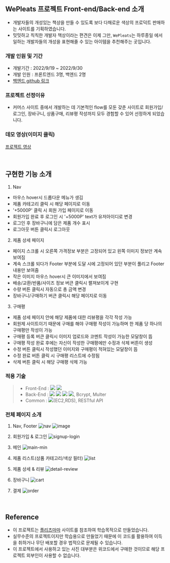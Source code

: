 ## WePleats 프로젝트 Front-end/Back-end 소개

- 개발자들의 개성있는 책상을 만들 수 있도록 보다 다채로운 색상의 프로덕트 판매하는 사이트를 기획하였습니다.
- 밋밋하고 칙칙한 개발자 책상이라는 편견은 이제 그만, `WePleats`는 하루종일 에서 일하는 개발자들의 개성을 표현해줄 수 있는 아이템을 추천해주는 곳입니다.

### 개발 인원 및 기간

- 개발기간 : 2022/9/19 ~ 2022/9/30
- 개발 인원 : 프론트엔드 3명, 백엔드 2명
- [백엔드 github 링크]()

### 프로젝트 선정이유

- 커머스 사이트 중에서 개발하는 데 기본적인 flow를 모둔 갖춘 사이트로 회원가입/로그인, 장바구니, 상품구매, 리뷰평 작성까지 모두 경험할 수 있어 선정하게 되었습니다.

### 데모 영상(이미지 클릭)

[프로젝트 영상](https://www.youtube.com/watch?v=Mao03-WqfxQ)

<br>

## 구현한 기능 소개

1. Nav
- 마우스 hover시 드롭다운 메뉴가 생김
- 제품 카테고리 클릭 시 해당 페이지로 이동
- '+5000P' 클릭 시 회원 가입 페이지로 이동
- 회원가입 완료 후 로그인 시 '+5000P' text가 유저아이디로 변경
- 로그인 후 장바구니에 담은 제품 개수 표시
- 로그아웃 버튼 클릭시 로그아웃 

2. 제품 상세 페이지
- 페이지 스크롤 시 오른쪽 가격정보 부분은 고정되어 있고 왼쪽 이미지 정보만 계속 보여짐
- 계속 스크롤 되다가 Footer 부분에 도달 시에 고정되어 있던 부분이 풀리고 Footer내용만 보여줌
- 작은 이미지 마우스 hover시 큰 이미지에서 보여짐
- 배송/교환/반품/사이즈 정보 버큰 클릭시 펼져보이게 구현
- 수량 버튼 클릭시 자동으로 총 금액 변경
- 장바구니/구매하기 버큰 클릭시 해당 페이지로 이동

3. 구매평
- 제품 상세 페이지 안에 해당 제품에 대한 리뷰평을 각각 작성 가능
- 회원제 사이트이기 때문에 구매를 해야 구매평 작성이 가능하며 한 제품 당 하나의 구매평만 작성이 가능
- 구매평 등록 버큰 클릭시 이미지 업로드와 코멘트 작성이 가능한 모달창이 뜸
- 구매평 작성 완료 후에는 자신이 작성한 구매평에만 수정과 삭제 버튼이 생성
- 수정 버튼 클릭시 작성했던 이미지와 구매평이 적혀있는 모달창이 뜸
- 수정 완료 버튼 클릭 시 구매평 리스트에 수정됨
- 삭제 버튼 클릭 시 해당 구매평 삭제 가능

### 적용 기술

> - Front-End : <img src="https://img.shields.io/badge/react-61DAFB?style=for-the-badge&logo=react&logoColor=white"> <img src="https://img.shields.io/badge/sass-CC6699?style=for-the-badge&logo=sass&logoColor=white">
> - Back-End : <img src="https://img.shields.io/badge/node.js-339933?style=for-the-badge&logo=Node.js&logoColor=white"> <img src="https://img.shields.io/badge/express-D22128?style=for-the-badge&logo=express&logoColor=white"> <img src="https://img.shields.io/badge/JSON Web TOKENS-FDEE21?style=for-the-badge&logo=JSON Web TOKENS&logoColor=white"> <img src="https://img.shields.io/badge/mysql-4479A1?style=for-the-badge&logo=mysql&logoColor=white">,  Bcrypt, Multer
> - Common : <img src="https://img.shields.io/badge/aws-232F3E?style=for-the-badge&logo=aws&logoColor=white">(EC2,RDS), RESTful API

### 전체 페이지 소개

1. Nav, Footer
![nav](https://user-images.githubusercontent.com/84329979/193393550-cafb8a2b-aa6a-4826-9ffb-cd43e47f1548.gif)
![image](https://user-images.githubusercontent.com/84329979/193393566-d8bec7f6-d49b-448e-9650-c87b8cbdf55d.png)


2. 회원가입 & 로그인
![signup-login](https://user-images.githubusercontent.com/84329979/193393340-f1ce0258-8beb-4e09-85c6-ebbbff382f69.gif)


3. 메인
![main-min](https://user-images.githubusercontent.com/84329979/193393407-e6015e16-540d-45ee-8a14-df259709d5ff.gif)


4. 제품 리스트(상품 카테고리/색상 필터)
![list](https://user-images.githubusercontent.com/84329979/193393383-f1ad1398-5ac3-4474-816a-3fc55c1a6946.gif)


5. 제품 상세 & 리뷰
![detail-review](https://user-images.githubusercontent.com/84329979/193393386-4a6a6562-762b-4775-bb9c-ae391d9f8dd7.gif)


6. 장바구니
![cart](https://user-images.githubusercontent.com/84329979/193393390-888a1199-d5c3-457f-88fd-1fa530517302.gif)


7. 결제
![order](https://user-images.githubusercontent.com/84329979/193393397-e8420349-bacb-43ef-8c7a-e7968af02c7f.gif)


<br>

## Reference

- 이 프로젝트는 [플리츠마마](https://pleatsmama.com/) 사이트를 참조하여 학습목적으로 만들었습니다.
- 실무수준의 프로젝트이지만 학습용으로 만들었기 때문에 이 코드를 활용하여 이득을 취하거나 무단 배포할 경우 법적으로 문제될 수 있습니다.
- 이 프로젝트에서 사용하고 있는 사진 대부분은 위코드에서 구매한 것이므로 해당 프로젝트 외부인이 사용할 수 없습니다.
